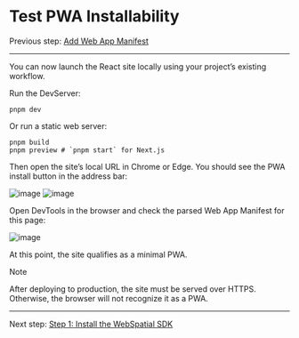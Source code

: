 # Test PWA Installability

Previous step: [Add Web App Manifest](add-web-app-manifest.md)

---

You can now launch the React site locally using your project’s existing workflow.

Run the DevServer:

```shell
pnpm dev
```

Or run a static web server:

```shell
pnpm build
pnpm preview # `pnpm start` for Next.js
```

Then open the site’s local URL in Chrome or Edge. You should see the PWA install button in the address bar:

![image]()
![image]()

Open DevTools in the browser and check the parsed Web App Manifest for this page:

![image]()

At this point, the site qualifies as a minimal PWA.

> [!NOTE]
> After deploying to production, the site must be served over HTTPS. Otherwise, the browser will not recognize it as a PWA.

---

Next step: [Step 1: Install the WebSpatial SDK](step-1-install-the-webspatial-sdk.md)
